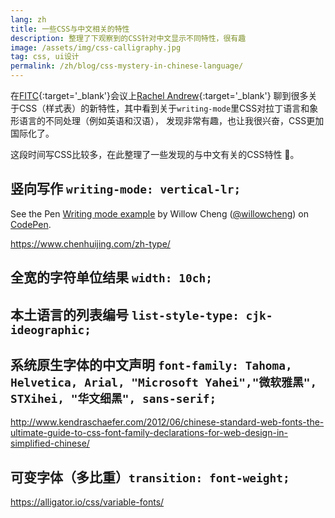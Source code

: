 ```yaml
---
lang: zh
title: 一些CSS与中文相关的特性
description: 整理了下观察到的CSS针对中文显示不同特性，很有趣
image: /assets/img/css-calligraphy.jpg
tag: css, ui设计
permalink: /zh/blog/css-mystery-in-chinese-language/
---
```


在[FITC](https://fitc.ca){:target='_blank'}会议上[Rachel Andrew](https://rachelandrew.co.uk){:target='_blank'}
聊到很多关于CSS（样式表）的新特性，其中看到关于`writing-mode`里CSS对拉丁语言和象形语言的不同处理（例如英语和汉语），
发现非常有趣，也让我很兴奋，CSS更加国际化了。

这段时间写CSS比较多，在此整理了一些发现的与中文有关的CSS特性 :eyes:。

## 竖向写作 `writing-mode: vertical-lr;`

<p data-height="560" data-theme-id="light" data-slug-hash="QJxvXW" data-default-tab="html,result" data-user="willowcheng" data-pen-title="Writing mode example" class="codepen">See the Pen <a href="https://codepen.io/willowcheng/pen/QJxvXW/">Writing mode example</a> by Willow Cheng (<a href="https://codepen.io/willowcheng">@willowcheng</a>) on <a href="https://codepen.io">CodePen</a>.</p>
<script async src="https://static.codepen.io/assets/embed/ei.js"></script>

https://www.chenhuijing.com/zh-type/

## 全宽的字符单位结果 `width: 10ch;`

## 本土语言的列表编号 `list-style-type: cjk-ideographic;`

## 系统原生字体的中文声明 `font-family: Tahoma, Helvetica, Arial, "Microsoft Yahei","微软雅黑", STXihei, "华文细黑", sans-serif;`

http://www.kendraschaefer.com/2012/06/chinese-standard-web-fonts-the-ultimate-guide-to-css-font-family-declarations-for-web-design-in-simplified-chinese/

## 可变字体（多比重）`transition: font-weight;`

https://alligator.io/css/variable-fonts/
